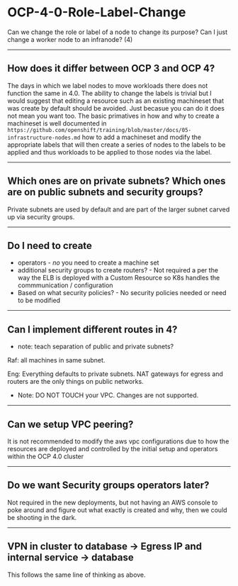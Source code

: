 # OCP-4-0-Role-Label-Change
Can we change the role or label of a node to change its purpose? Can I just change a worker node to an infranode? (4)

---
How does it differ between OCP 3 and OCP 4?
---
The days in which we label nodes to move workloads there does not function the same in 4.0. The ability to change the labels is trivial but I would suggest that editing a resource such as an existing machineset that was create by default should be avoided.  Just becasue you can do it does not mean you want too.  The basic primatives in how and why to create a machineset is well documented in `https://github.com/openshift/training/blob/master/docs/05-infrastructure-nodes.md` how to add a machineset and modify the appropriate labels that will then create a series of nodes to the labels to be applied and thus workloads to be applied to those nodes via the label.


---
Which ones are on private subnets? Which ones are on public subnets and security groups?
---
Private subnets are used by default and are part of the larger subnet carved up via security groups.


---
Do I need to create
---

* operators - *no* you need to create a machine set
* additional security groups to create routers? - Not required a per the way the ELB is deployed with a Custom Resource so K8s handles the commmunication / configuration
* Based on what security policies? - No security policies needed or need to be modified

---
Can I implement different routes in 4?
---

* note:  teach separation of public and private subnets?

Raf: all machines in same subnet.

Eng: Everything defaults to private subnets. NAT gateways for egress and routers are the only things on public networks.

* Note: DO NOT TOUCH your VPC. Changes are not supported.

---
Can we setup VPC peering?
---
It is not recommended to modify the aws vpc configurations due to how the resources are deployed and controlled by the initial setup and operators within the OCP 4.0 cluster

---
Do we want Security groups operators later?
---
Not required in the new deployments, but not having an AWS console to poke around and figure out what exactly is created and why, then we could be shooting in the dark.

---
VPN in cluster to database -> Egress IP and internal service -> database
---
This follows the same line of thinking as above.
